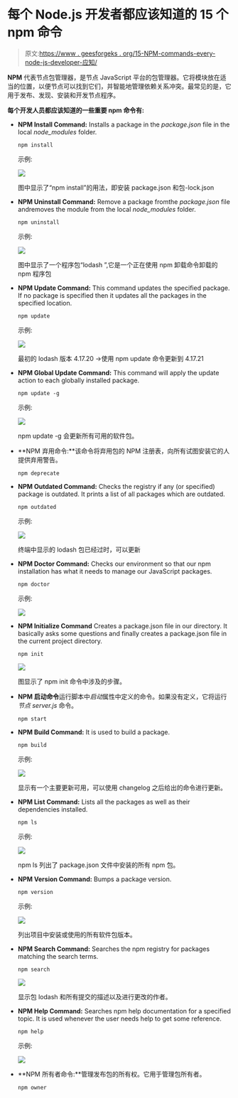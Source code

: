 # 每个 Node.js 开发者都应该知道的 15 个 npm 命令

> 原文:[https://www . geesforgeks . org/15-NPM-commands-every-node-js-developer-应知/](https://www.geeksforgeeks.org/15-npm-commands-that-every-node-js-developer-should-know/)

**NPM** 代表节点包管理器，是节点 JavaScript 平台的包管理器。它将模块放在适当的位置，以便节点可以找到它们，并智能地管理依赖关系冲突。最常见的是，它用于发布、发现、安装和开发节点程序。

**每个开发人员都应该知道的一些重要 npm 命令有:**

*   **NPM Install Command:** Installs a package in the *package.json* file in the local *node_modules* folder.

    ```
    npm install
    ```

    示例:

    ![](img/1851307b42a5556566ea27ba328f21cd.png)

    图中显示了“npm install”的用法，即安装 package.json 和包-lock.json

*   **NPM Uninstall Command:** Remove a package fromthe *package.json* file andremoves the module from the local *node_modules* folder.

    ```
    npm uninstall 
    ```

    示例:

    ![](img/d1ba1aec55c22669b94e19b30de357eb.png)

    图中显示了一个程序包“lodash ”,它是一个正在使用 npm 卸载命令卸载的 npm 程序包

*   **NPM Update Command:** This command updates the specified package. If no package is specified then it updates all the packages in the specified location.

    ```
    npm update 
    ```

    示例:

    ![](img/2e45a95c73b466fa062c1a375b46cb68.png)

    最初的 lodash 版本 4.17.20 ->使用 npm update 命令更新到 4.17.21

*   **NPM Global Update Command:** This command will apply the update action to each globally installed package.

    ```
    npm update -g
    ```

    示例:

    ![](img/0e05dc3b82c27191ba62d4d2c1162d92.png)

    npm update -g 会更新所有可用的软件包。

*   **NPM 弃用命令:**该命令将弃用包的 NPM 注册表，向所有试图安装它的人提供弃用警告。

    ```
    npm deprecate
    ```

*   **NPM Outdated Command:** Checks the registry if any (or specified) package is outdated. It prints a list of all packages which are outdated.

    ```
    npm outdated
    ```

    示例:

    ![](img/b09496dce32fd27beffe35e63ca96a68.png)

    终端中显示的 lodash 包已经过时，可以更新

*   **NPM Doctor Command:** Checks our environment so that our npm installation has what it needs to manage our JavaScript packages.

    ```
    npm doctor
    ```

    示例:

    ![](img/c92c60144d3e3daff6a00dfb63a85c50.png)

*   **NPM Initialize Command** Creates a package.json file in our directory. It basically asks some questions and finally creates a package.json file in the current project directory.

    ```
    npm init
    ```

    ![](img/944973b37d21d129cc17b1c7ab835146.png)

    图显示了 npm init 命令中涉及的步骤。

*   **NPM 启动命令**运行脚本中*启动*属性中定义的命令。如果没有定义，它将运行*节点 server.js* 命令。

    ```
    npm start
    ```

*   **NPM Build Command:** It is used to build a package.

    ```
    npm build
    ```

    示例:

    ![](img/ac80a969eb2c4556643e48f8499999ec.png)

    显示有一个主要更新可用，可以使用 changelog 之后给出的命令进行更新。

*   **NPM List Command:** Lists all the packages as well as their dependencies installed.

    ```
    npm ls
    ```

    示例:

    ![](img/3b4f3461d9472272471901b12fb0abb8.png)

    npm ls 列出了 package.json 文件中安装的所有 npm 包。

*   **NPM Version Command:** Bumps a package version.

    ```
    npm version
    ```

    示例:

    ![](img/f9afb2d3d025f96124a87338d97de874.png)

    列出项目中安装或使用的所有软件包版本。

*   **NPM Search Command:** Searches the npm registry for packages matching the search terms.

    ```
    npm search
    ```

    ![](img/3e21e215164902fd047c8288f5b302c9.png)

    显示包 lodash 和所有提交的描述以及进行更改的作者。

*   **NPM Help Command:** Searches npm help documentation for a specified topic. It is used whenever the user needs help to get some reference.

    ```
    npm help
    ```

    示例:

    ![](img/b3741975e70e7f28100e7fb8604f89d3.png)

*   **NPM 所有者命令:**管理发布包的所有权。它用于管理包所有者。

    ```
    npm owner
    ```